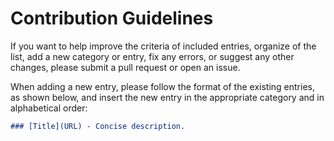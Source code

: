 # Contribution Guidelines

If you want to help improve the criteria of included entries, organize of the
list, add a new category or entry, fix any errors, or suggest any other changes,
please submit a pull request or open an issue.

When adding a new entry, please follow the format of the existing entries, as
shown below, and insert the new entry in the appropriate category and in
alphabetical order:

```markdown
### [Title](URL) - Concise description.
```
